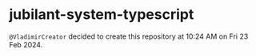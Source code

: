 # jubilant-system-typescript
`@VladimirCreator` decided to create this repository at 10:24 AM on Fri 23 Feb 2024.
